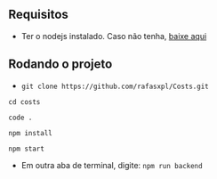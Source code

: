 ## Requisitos
- Ter o nodejs instalado. Caso não tenha, [baixe aqui](https://nodejs.org/en)

## Rodando o projeto
- ```git clone https://github.com/rafasxpl/Costs.git```
  
```cd costs```

```code .```

```npm install```

```npm start```

- Em outra aba de terminal, digite: 
```npm run backend```
